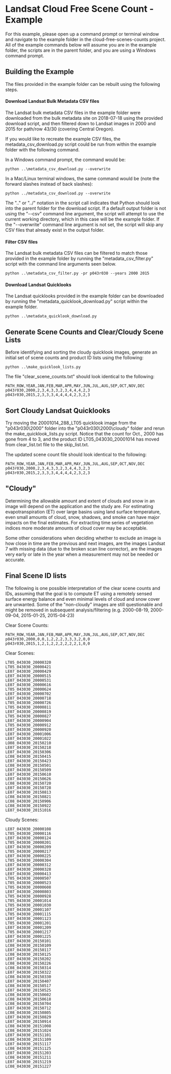 # Landsat Cloud Free Scene Count - Example

For this example, please open up a command prompt or terminal window and navigate to the example folder in the cloud-free-scenes-counts project.  All of the example commands below will assume you are in the example folder, the scripts are in the parent folder, and you are using a Windows command prompt.

## Building the Example

The files provided in the example folder can be rebuilt using the following steps.

#### Download Landsat Bulk Metadata CSV files

The Landsat bulk metadata CSV files in the example folder were downloaded from the bulk metadata site on 2018-07-18 using the provided download script, and then filtered down to Landsat images in 2000 and 2015 for path/row 43/30 (covering Central Oregon).

If you would like to recreate the example CSV files, the metadata_csv_download.py script could be run from within the example folder with the following command.

In a Windows command prompt, the command would be:
```
python ..\metadata_csv_download.py --overwrite
```

In a Mac/Linux terminal windows, the same command would be (note the forward slashes instead of back slashes):
```
python ../metadata_csv_download.py --overwrite
```

The "..\" or "../" notation in the script call indicates that Python should look into the parent folder for the download script.  If a default output folder is not using the "--csv" command line argument, the script will attempt to use the current working directory, which in this case will be the example folder.  If the "--overwrite" command line argument is not set, the script will skip any CSV files that already exist in the output folder.

#### Filter CSV files

The Landsat bulk metadata CSV files can be filtered to match those provided in the example folder by running the "metadata_csv_filter.py" script with the command line arguments seen below.

```
python ..\metadata_csv_filter.py -pr p043r030 --years 2000 2015
```

#### Download Landsat Quicklooks

The Landsat quicklooks provided in the example folder can be downloaded by running the "metadata_quicklook_download.py" script within the example folder.

```
python ..\metadata_quicklook_download.py
```

## Generate Scene Counts and Clear/Cloudy Scene Lists

Before identifying and sorting the cloudy quicklook images, generate an initial set of scene counts and product ID lists using the following:

```
python ..\make_quicklook_lists.py
```

The file "clear_scene_counts.txt" should look identical to the following:
```
PATH_ROW,YEAR,JAN,FEB,MAR,APR,MAY,JUN,JUL,AUG,SEP,OCT,NOV,DEC
p043r030,2000,2,3,4,3,3,2,3,4,4,4,2,3
p043r030,2015,2,3,3,3,4,4,4,4,2,3,2,3
```

## Sort Cloudy Landsat Quicklooks

Try moving the 20001014_288_LT05 quicklook image from the "p043r030\2000" folder into the "p043r030\2000\cloudy" folder and rerun the make_quicklook_lists.py script.  Notice that the count for Oct., 2000 has gone from 4 to 3, and the product ID LT05_043030_20001014 has moved from clear_list.txt file to the skip_list.txt.

The updated scene count file should look identical to the following:
```
PATH_ROW,YEAR,JAN,FEB,MAR,APR,MAY,JUN,JUL,AUG,SEP,OCT,NOV,DEC
p043r030,2000,2,3,4,3,3,2,3,4,4,3,2,3
p043r030,2015,2,3,3,3,4,4,4,4,2,3,2,3
```

## "Cloudy"

Determining the allowable amount and extent of clouds and snow in an image will depend on the application and the study are.  For estimating evapotranspiration (ET) over large basins using land surface temperature, even small amounts of cloud, snow, shadows, and smoke can have major impacts on the final estimates.  For extracting time series of vegetation indices more moderate amounts of cloud cover may be acceptable.

Some other considerations when deciding whether to exclude an image is how close in time are the previous and next images, are the images Landsat 7 with missing data (due to the broken scan line corrector), are the images very early or late in the year when a measurement may not be needed or accurate.

## Final Scene ID lists

The following is one possible interpretation of the clear scene counts and IDs, assuming that the goal is to compute ET using a remotely sensed surface energy balance and even minimal levels of cloud and snow cover are unwanted.  Some of the "non-cloudy" images are still questionable and might be removed in subsequent analysis/filtering (e.g. 2000-08-19, 2000-09-04, 2015-01-25, 2015-04-23)

Clear Scene Counts:
```
PATH_ROW,YEAR,JAN,FEB,MAR,APR,MAY,JUN,JUL,AUG,SEP,OCT,NOV,DEC
p043r030,2000,0,0,1,2,2,2,3,3,3,2,0,0
p043r030,2015,1,2,1,2,2,2,2,2,2,1,0,0
```

Clear Scenes:
```
LT05_043030_20000320
LT05_043030_20000421
LE07_043030_20000429
LE07_043030_20000515
LE07_043030_20000531
LE07_043030_20000616
LT05_043030_20000624
LE07_043030_20000702
LE07_043030_20000718
LT05_043030_20000726
LT05_043030_20000811
LE07_043030_20000819
LT05_043030_20000827
LE07_043030_20000904
LT05_043030_20000912
LE07_043030_20000920
LE07_043030_20001006
LE07_043030_20001022
LO08_043030_20150210
LE07_043030_20150218
LE07_043030_20150306
LC08_043030_20150415
LE07_043030_20150423
LC08_043030_20150501
LE07_043030_20150509
LE07_043030_20150610
LE07_043030_20150626
LC08_043030_20150720
LE07_043030_20150728
LE07_043030_20150813
LC08_043030_20150821
LC08_043030_20150906
LC08_043030_20150922
LE07_043030_20151016
```

Cloudy Scenes:
```
LE07_043030_20000108
LT05_043030_20000116
LE07_043030_20000124
LT05_043030_20000201
LE07_043030_20000209
LT05_043030_20000217
LE07_043030_20000225
LT05_043030_20000304
LE07_043030_20000312
LE07_043030_20000328
LE07_043030_20000413
LT05_043030_20000507
LT05_043030_20000523
LT05_043030_20000608
LE07_043030_20000803
LT05_043030_20000928
LT05_043030_20001014
LT05_043030_20001030
LE07_043030_20001107
LT05_043030_20001115
LE07_043030_20001123
LT05_043030_20001201
LE07_043030_20001209
LT05_043030_20001217
LE07_043030_20001225
LE07_043030_20150101
LC08_043030_20150109
LE07_043030_20150117
LC08_043030_20150125
LE07_043030_20150202
LC08_043030_20150226
LC08_043030_20150314
LE07_043030_20150322
LC08_043030_20150330
LE07_043030_20150407
LC08_043030_20150517
LE07_043030_20150525
LC08_043030_20150602
LC08_043030_20150618
LC08_043030_20150704
LE07_043030_20150712
LC08_043030_20150805
LE07_043030_20150829
LE07_043030_20150914
LC08_043030_20151008
LC08_043030_20151024
LE07_043030_20151101
LC08_043030_20151109
LE07_043030_20151117
LC08_043030_20151125
LE07_043030_20151203
LC08_043030_20151211
LE07_043030_20151219
LC08_043030_20151227
```
